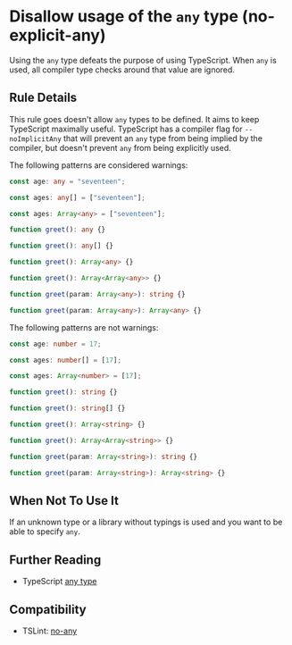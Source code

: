 # Disallow usage of the `any` type (no-explicit-any)

Using the `any` type defeats the purpose of using TypeScript.
When `any` is used, all compiler type checks around that value are ignored.

## Rule Details

This rule goes doesn't allow `any` types to be defined.
It aims to keep TypeScript maximally useful.
TypeScript has a compiler flag for `--noImplicitAny` that will prevent
an `any` type from being implied by the compiler, but doesn't prevent
`any` from being explicitly used.

The following patterns are considered warnings:

```ts
const age: any = "seventeen";
```

```ts
const ages: any[] = ["seventeen"];
```

```ts
const ages: Array<any> = ["seventeen"];
```

```ts
function greet(): any {}
```

```ts
function greet(): any[] {}
```

```ts
function greet(): Array<any> {}
```

```ts
function greet(): Array<Array<any>> {}
```

```ts
function greet(param: Array<any>): string {}
```

```ts
function greet(param: Array<any>): Array<any> {}
```

The following patterns are not warnings:

```ts
const age: number = 17;
```

```ts
const ages: number[] = [17];
```

```ts
const ages: Array<number> = [17];
```

```ts
function greet(): string {}
```

```ts
function greet(): string[] {}
```

```ts
function greet(): Array<string> {}
```

```ts
function greet(): Array<Array<string>> {}
```

```ts
function greet(param: Array<string>): string {}
```

```ts
function greet(param: Array<string>): Array<string> {}
```

## When Not To Use It

If an unknown type or a library without typings is used
and you want to be able to specify `any`.

## Further Reading

-   TypeScript [any type](https://www.typescriptlang.org/docs/handbook/basic-types.html#any)

## Compatibility

-   TSLint: [no-any](https://palantir.github.io/tslint/rules/no-any/)
